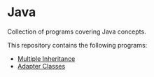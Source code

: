 # Java
Collection of programs covering Java concepts.

This repository contains the following programs:
- [Multiple Inheritance](src/MultipleInheritance.java)
- [Adapter Classes](src/AdapterDemo.java)